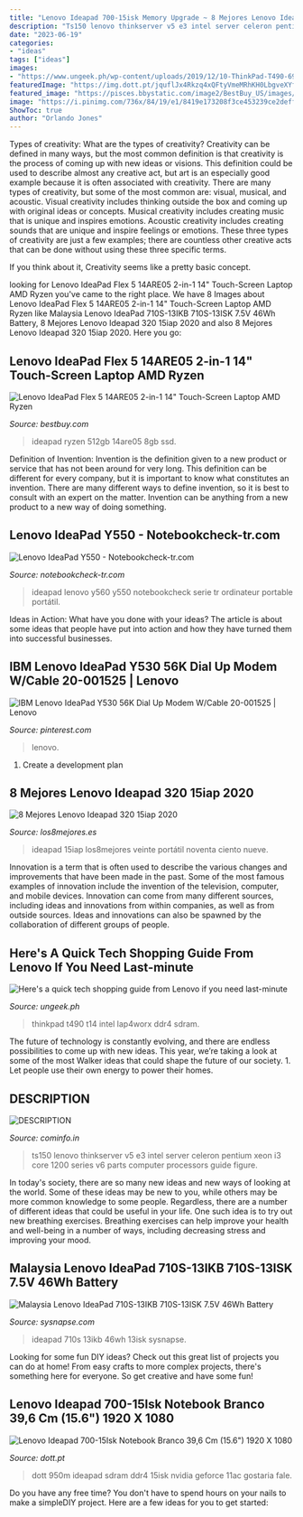 ```yaml
---
title: "Lenovo Ideapad 700-15isk Memory Upgrade ~ 8 Mejores Lenovo Ideapad 320 15iap 2020"
description: "Ts150 lenovo thinkserver v5 e3 intel server celeron pentium xeon i3 core 1200 series v6 parts computer processors guide figure"
date: "2023-06-19"
categories:
- "ideas"
tags: ["ideas"]
images:
- "https://www.ungeek.ph/wp-content/uploads/2019/12/10-ThinkPad-T490-696x392.jpg"
featuredImage: "https://img.dott.pt/jquflJx4Rkzq4xQFtyVmeMRhKH0LbgveXYf4qwCxWlo/fit/1500/1500/no/0/aHR0cHM6Ly9kMWt2Zm95cmlmNnd6Zy5jbG91ZGZyb250Lm5ldC9hc3NldHMvaW1hZ2VzLzgwL21haW4vbm9uZV82Y2FkMzBlOTBiZTJlZjk1YTdmODNkMzgyNWM2MDkwY182Y2FkMzBlLkpQRUc.jpeg"
featured_image: "https://pisces.bbystatic.com/image2/BestBuy_US/images/products/6406/6406890cv12a.jpg;maxHeight=120;maxWidth=120"
image: "https://i.pinimg.com/736x/84/19/e1/8419e173208f3ce453239ce2deff2471.jpg"
ShowToc: true
author: "Orlando Jones"
---
```



Types of creativity: What are the types of creativity?
Creativity can be defined in many ways, but the most common definition is that creativity is the process of coming up with new ideas or visions. This definition could be used to describe almost any creative act, but art is an especially good example because it is often associated with creativity.
There are many types of creativity, but some of the most common are: visual, musical, and acoustic. Visual creativity includes thinking outside the box and coming up with original ideas or concepts. Musical creativity includes creating music that is unique and inspires emotions. Acoustic creativity includes creating sounds that are unique and inspire feelings or emotions. These three types of creativity are just a few examples; there are countless other creative acts that can be done without using these three specific terms.

If you think about it, Creativity seems like a pretty basic concept.

	

		
looking for Lenovo IdeaPad Flex 5 14ARE05 2-in-1 14&quot; Touch-Screen Laptop AMD Ryzen you've came to the right place. We have 8 Images about Lenovo IdeaPad Flex 5 14ARE05 2-in-1 14&quot; Touch-Screen Laptop AMD Ryzen like Malaysia Lenovo IdeaPad 710S-13IKB 710S-13ISK 7.5V 46Wh Battery, 8 Mejores Lenovo Ideapad 320 15iap 2020 and also 8 Mejores Lenovo Ideapad 320 15iap 2020. Here you go:
		
    
## Lenovo IdeaPad Flex 5 14ARE05 2-in-1 14&quot; Touch-Screen Laptop AMD Ryzen

<img loading=lazy src="https://pisces.bbystatic.com/image2/BestBuy_US/images/products/6406/6406890cv12a.jpg;maxHeight=120;maxWidth=120" onerror="this.onerror=null;this.src='https://tse4.mm.bing.net/th?id=OIP.V2DsjinHMddIaFMSNsJJbQAAAA&amp;pid=15.1';" alt="Lenovo IdeaPad Flex 5 14ARE05 2-in-1 14&quot; Touch-Screen Laptop AMD Ryzen">

_Source: bestbuy.com_

>ideapad ryzen 512gb 14are05 8gb ssd. 

	

Definition of Invention:
Invention is the definition given to a new product or service that has not been around for very long. This definition can be different for every company, but it is important to know what constitutes an invention. There are many different ways to define invention, so it is best to consult with an expert on the matter. Invention can be anything from a new product to a new way of doing something.

    
## Lenovo IdeaPad Y550 - Notebookcheck-tr.com

<img loading=lazy src="https://www.notebookcheck-tr.com/uploads/tx_nbc2/41sGddrfg-L__SS500_.jpg" onerror="this.onerror=null;this.src='https://tse4.mm.bing.net/th?id=OIP.VEyAoNHyc97O_ITia4-URgHaHa&amp;pid=15.1';" alt="Lenovo IdeaPad Y550 - Notebookcheck-tr.com">

_Source: notebookcheck-tr.com_

>ideapad lenovo y560 y550 notebookcheck serie tr ordinateur portable portátil. 

	

Ideas in Action: What have you done with your ideas?
The article is about some ideas that people have put into action and how they have turned them into successful businesses.

    
## IBM Lenovo IdeaPad Y530 56K Dial Up Modem W/Cable 20-001525 | Lenovo

<img loading=lazy src="https://i.pinimg.com/736x/84/19/e1/8419e173208f3ce453239ce2deff2471.jpg" onerror="this.onerror=null;this.src='https://tse1.mm.bing.net/th?id=OIP.H7-tpzofWiIn_ke2skZkUgHaFj&amp;pid=15.1';" alt="IBM Lenovo IdeaPad Y530 56K Dial Up Modem W/Cable 20-001525 | Lenovo">

_Source: pinterest.com_

>lenovo. 

	

1. Create a development plan 

    
## 8 Mejores Lenovo Ideapad 320 15iap 2020

<img loading=lazy src="https://www.los8mejores.es/data/fotos/lenovo-ideapad-320-15iap2.jpg" onerror="this.onerror=null;this.src='https://tse2.mm.bing.net/th?id=OIP.1HJv5tz0d_l36wSuk-_CkwAAAA&amp;pid=15.1';" alt="8 Mejores Lenovo Ideapad 320 15iap 2020">

_Source: los8mejores.es_

>ideapad 15iap los8mejores veinte portátil noventa ciento nueve. 

	

Innovation is a term that is often used to describe the various changes and improvements that have been made in the past. Some of the most famous examples of innovation include the invention of the television, computer, and mobile devices. Innovation can come from many different sources, including ideas and innovations from within companies, as well as from outside sources. Ideas and innovations can also be spawned by the collaboration of different groups of people.

    
## Here&#039;s A Quick Tech Shopping Guide From Lenovo If You Need Last-minute

<img loading=lazy src="https://www.ungeek.ph/wp-content/uploads/2019/12/10-ThinkPad-T490-696x392.jpg" onerror="this.onerror=null;this.src='https://tse3.mm.bing.net/th?id=OIP.5T80ZKFsQvsf8Kud4JtyigHaEK&amp;pid=15.1';" alt="Here&#039;s a quick tech shopping guide from Lenovo if you need last-minute">

_Source: ungeek.ph_

>thinkpad t490 t14 intel lap4worx ddr4 sdram. 

	

The future of technology is constantly evolving, and there are endless possibilities to come up with new ideas. This year, we’re taking a look at some of the most Walker ideas that could shape the future of our society. 1. Let people use their own energy to power their homes.

    
## DESCRIPTION

<img loading=lazy src="https://cominfo.in/wp-content/uploads/2017/08/lenovo-memory.jpg" onerror="this.onerror=null;this.src='https://tse4.mm.bing.net/th?id=OIP.YCNycZOeSr9yEKGIueOnCAAAAA&amp;pid=15.1';" alt="DESCRIPTION">

_Source: cominfo.in_

>ts150 lenovo thinkserver v5 e3 intel server celeron pentium xeon i3 core 1200 series v6 parts computer processors guide figure. 

	

In today's society, there are so many new ideas and new ways of looking at the world. Some of these ideas may be new to you, while others may be more common knowledge to some people. Regardless, there are a number of different ideas that could be useful in your life. One such idea is to try out new breathing exercises. Breathing exercises can help improve your health and well-being in a number of ways, including decreasing stress and improving your mood.

    
## Malaysia Lenovo IdeaPad 710S-13IKB 710S-13ISK 7.5V 46Wh Battery

<img loading=lazy src="https://www.sysnapse.com/image/sysnapse/image/data/all_product_images/product-53579/kUR4soX61576752380.jpg" onerror="this.onerror=null;this.src='https://tse4.mm.bing.net/th?id=OIP.6WNJy0BWvvb_EBrXzvUkawHaHZ&amp;pid=15.1';" alt="Malaysia Lenovo IdeaPad 710S-13IKB 710S-13ISK 7.5V 46Wh Battery">

_Source: sysnapse.com_

>ideapad 710s 13ikb 46wh 13isk sysnapse. 

	

Looking for some fun DIY ideas? Check out this great list of projects you can do at home! From easy crafts to more complex projects, there's something here for everyone. So get creative and have some fun!

    
## Lenovo Ideapad 700-15Isk Notebook Branco 39,6 Cm (15.6&quot;) 1920 X 1080

<img loading=lazy src="https://img.dott.pt/jquflJx4Rkzq4xQFtyVmeMRhKH0LbgveXYf4qwCxWlo/fit/1500/1500/no/0/aHR0cHM6Ly9kMWt2Zm95cmlmNnd6Zy5jbG91ZGZyb250Lm5ldC9hc3NldHMvaW1hZ2VzLzgwL21haW4vbm9uZV82Y2FkMzBlOTBiZTJlZjk1YTdmODNkMzgyNWM2MDkwY182Y2FkMzBlLkpQRUc.jpeg" onerror="this.onerror=null;this.src='https://tse1.mm.bing.net/th?id=OIP.quE7aSHskyZi8DTrADhqDgHaFb&amp;pid=15.1';" alt="Lenovo Ideapad 700-15Isk Notebook Branco 39,6 Cm (15.6&quot;) 1920 X 1080">

_Source: dott.pt_

>dott 950m ideapad sdram ddr4 15isk nvidia geforce 11ac gostaria fale. 

	

Do you have any free time? You don't have to spend hours on your nails to make a simpleDIY project. Here are a few ideas for you to get started: 

